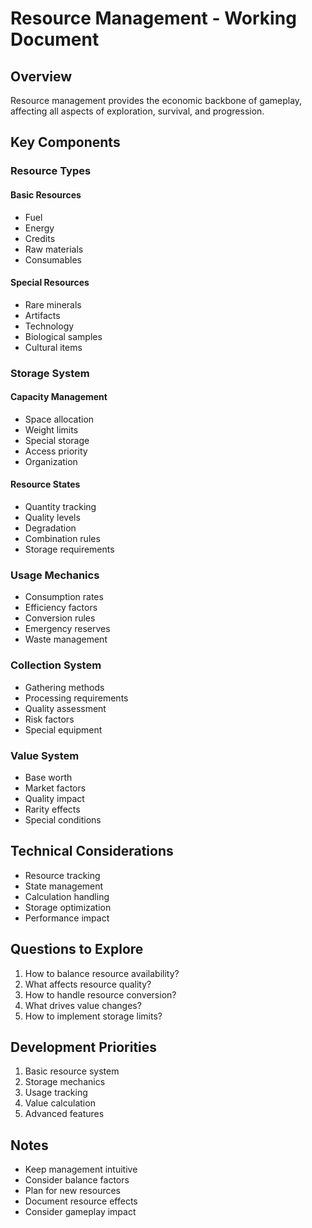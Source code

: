 # Resource Management - Working Document

## Overview
Resource management provides the economic backbone of gameplay, affecting all aspects of exploration, survival, and progression.

## Key Components

### Resource Types
#### Basic Resources
- Fuel
- Energy
- Credits
- Raw materials
- Consumables

#### Special Resources
- Rare minerals
- Artifacts
- Technology
- Biological samples
- Cultural items

### Storage System
#### Capacity Management
- Space allocation
- Weight limits
- Special storage
- Access priority
- Organization

#### Resource States
- Quantity tracking
- Quality levels
- Degradation
- Combination rules
- Storage requirements

### Usage Mechanics
- Consumption rates
- Efficiency factors
- Conversion rules
- Emergency reserves
- Waste management

### Collection System
- Gathering methods
- Processing requirements
- Quality assessment
- Risk factors
- Special equipment

### Value System
- Base worth
- Market factors
- Quality impact
- Rarity effects
- Special conditions

## Technical Considerations
- Resource tracking
- State management
- Calculation handling
- Storage optimization
- Performance impact

## Questions to Explore
1. How to balance resource availability?
2. What affects resource quality?
3. How to handle resource conversion?
4. What drives value changes?
5. How to implement storage limits?

## Development Priorities
1. Basic resource system
2. Storage mechanics
3. Usage tracking
4. Value calculation
5. Advanced features

## Notes
- Keep management intuitive
- Consider balance factors
- Plan for new resources
- Document resource effects
- Consider gameplay impact